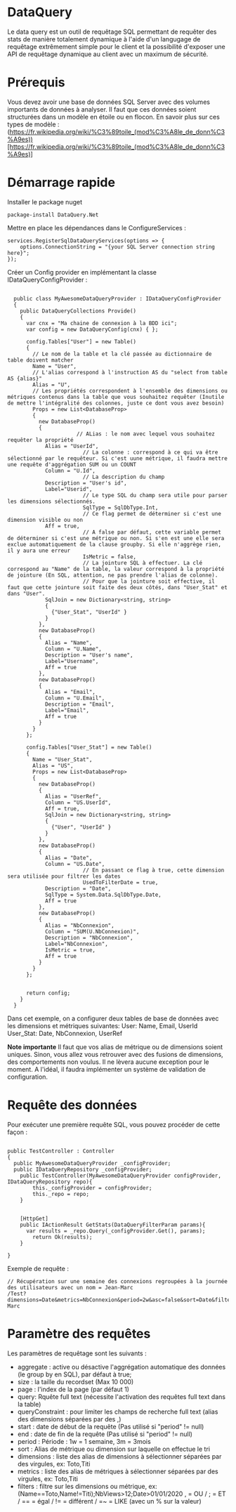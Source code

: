 # DataQuery 
Le data query est un outil de requêtage SQL permettant de requêter des stats de manière totalement dynamique à l'aide d'un langugage de requêtage extrêmement simple pour le client et la possibilité d'exposer une API de requêtage dynamique au client avec un maximum de sécurité.

# Prérequis
Vous devez avoir une base de données SQL Server avec des volumes importants de données à analyser. 
Il faut que ces données soient structurées dans un modèle en étoile ou en flocon. En savoir plus sur ces types de modèle : (https://fr.wikipedia.org/wiki/%C3%89toile_(mod%C3%A8le_de_donn%C3%A9es))[https://fr.wikipedia.org/wiki/%C3%89toile_(mod%C3%A8le_de_donn%C3%A9es)]

# Démarrage rapide

Installer le package nuget
```
package-install DataQuery.Net
```

Mettre en place les dépendances dans le ConfigureServices :
```CSharp
services.RegisterSqlDataQueryServices(options => {
    options.ConnectionString = "{your SQL Server connection string here}";
});
```

Créer un Config provider en implémentant la classe IDataQueryConfigProvider :
```CSharp

  public class MyAwesomeDataQueryProvider : IDataQueryConfigProvider
  {
    public DataQueryCollections Provide()
    {
      var cnx = "Ma chaine de connexion à la BDD ici";
      var config = new DataQueryConfig(cnx) { };

      config.Tables["User"] = new Table()
      {
        // Le nom de la table et la clé passée au dictionnaire de table doivent matcher 
        Name = "User",
        // L'alias correspond à l'instruction AS du "select from table AS {alias}"
        Alias = "U",
        // Les propriétés correspondent à l'ensemble des dimensions ou métriques contenus dans la table que vous souhaitez requêter (Inutile de mettre l'intégralité des colonnes, juste ce dont vous avez besoin)
        Props = new List<DatabaseProp>
        {
          new DatabaseProp()
          {
					  // ALias : le nom avec lequel vous souhaitez requêter la propriété
            Alias = "UserId",
						// La colonne : correspond à ce qui va être sélectionné par le requêteur. Si c'est uune métrique, il faudra mettre une requête d'aggrégation SUM ou un COUNT
            Column = "U.Id",
						// La description du champ
            Description = "User's id",
            Label="Userid",
						// Le type SQL du champ sera utile pour parser les dimensions sélectionnés.
						SqlType = SqlDbType.Int,
						// Ce flag permet de déterminer si c'est une dimension visible ou non
            Aff = true,
						// A false par défaut, cette variable permet de déterminer si c'est une métrique ou non. Si s'en est une elle sera exclue automatiquement de la clause groupby. Si elle n'aggrège rien, il y aura une erreur
						IsMetric = false,
						// La jointure SQL à effectuer. La clé correspond au "Name" de la table, la valeur correspond à la propriété de jointure (En SQL, attention, ne pas prendre l'alias de colonne).
						// Pour que la jointure soit effective, il faut que cette jointure soit faite des deux côtés, dans "User_Stat" et dans "User".
            SqlJoin = new Dictionary<string, string>
            {
              {"User_Stat", "UserId" }
            }
          },
          new DatabaseProp()
          {
            Alias = "Name",
            Column = "U.Name",
            Description = "User's name",
            Label="Username",
            Aff = true
          },
          new DatabaseProp()
          {
            Alias = "Email",
            Column = "U.Email",
            Description = "Email",
            Label="Email",
            Aff = true
          }
        }
      };

      config.Tables["User_Stat"] = new Table()
      {
        Name = "User_Stat",
        Alias = "US",
        Props = new List<DatabaseProp>
        {
          new DatabaseProp()
          {
            Alias = "UserRef",
            Column = "US.UserId",
            Aff = true,
            SqlJoin = new Dictionary<string, string>
            {
              {"User", "UserId" }
            }
          },
          new DatabaseProp()
          {
            Alias = "Date",
            Column = "US.Date",  
						// En passant ce flag à true, cette dimension sera utilisée pour filtrer les dates
						UsedToFilterDate = true,
            Description = "Date",
            SqlType = System.Data.SqlDbType.Date,
            Aff = true
          },
          new DatabaseProp()
          {
            Alias = "NbConnexion",
            Column = "SUM(U.NbConnexion)",
            Description = "NbConnexion",
            Label="NbConnexion",
            IsMetric = true,
            Aff = true
          }
        }
      };


      return config;
    }
  }
```

Dans cet exemple, on a configurer deux tables de base de données avec les dimensions et métriques suivantes: 
User: Name, Email, UserId
User_Stat: Date, NbConnexion, UserRef

**Note importante**
Il faut que vos alias de métrique ou de dimensions soient uniques. Sinon, vous allez vous retrouver avec des fusions de dimensions, des comportements non voulus. Il ne lèvera aucune exception pour le moment.
A l'idéal, il faudra implémenter un système de validation de configuration.


# Requête des données
Pour exécuter une première requête SQL, vous pouvez procéder de cette façon :
```CSharp

public TestController : Controller
{
  public MyAwesomeDataQueryProvider _configProvider;
  public IDataQueryRepository _configProvider;
	public TestController(MyAwesomeDataQueryProvider configProvider, IDataQueryRepository repo){
		this._configProvider = configProvider;
		this._repo = repo;
	}


	[HttpGet]
	public IActionResult GetStats(DataQueryFilterParam params){
	  var results =	_repo.Query(_configProvider.Get(), params);
		return Ok(results);
	}

}

```

Exemple de requête :
```CSharp
// Récupération sur une semaine des connexions regroupées à la journée des utilisateurs avec un nom = Jean-Marc
/Test?dimensions=Date&metrics=NbConnexion&period=2w&asc=false&sort=Date&filters=Name%3DJean-Marc
```


# Paramètre des requêtes
Les paramètres de requêtage sont les suivants :
- aggregate : active ou désactive l'aggrégation automatique des données (le group by en SQL), par défaut à true;
- size : la taille du recordset (Max 10 000)
- page : l'index de la page (par défaut 1)
- query: Rquête full text (nécessite l'activation des requêtes full text dans la table)
- queryConstraint : pour limiter les champs de recherche full text (alias des dimensions séparées par des ,)
- start : date de début de la requête (Pas utilisé si "period" != null)
- end : date de fin de la requête (Pas utilisé si "period" != null)
- period : Période : 1w = 1 semaine, 3m = 3mois
- sort : Alias de métrique ou dimension sur laquelle on effectue le tri
- dimensions : liste des alias de dimensions à sélectionner séparées par des virgules, ex: Toto,Titi
- metrics : liste des alias de métriques à sélectionner séparées par des virgules, ex: Toto,Titi
- filters : filtre sur les dimensions ou métrique, ex: (Name==Toto,Name!=Titi);NbViews>12;Date>01/01/2020
, = OU / ; = ET / == = égal / != = différent / =~ = LIKE (avec un % sur la valeur)
